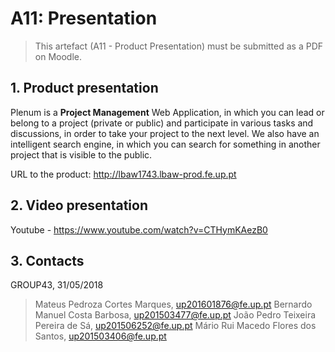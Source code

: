 # A11: Presentation

> This artefact (A11 - Product Presentation) must be submitted as a PDF on Moodle.

## 1. Product presentation

Plenum is a **Project Management** Web Application, in which you can lead or belong to a project (private or public) and participate in various tasks and discussions, in order to take your project to the next level.
We also have an intelligent search engine, in which you can search for something in another project that is visible to the public.

URL to the product: http://lbaw1743.lbaw-prod.fe.up.pt

## 2. Video presentation

Youtube - https://www.youtube.com/watch?v=CTHymKAezB0

## 3. Contacts

GROUP43, 31/05/2018

> Mateus Pedroza Cortes Marques, up201601876@fe.up.pt
> Bernardo Manuel Costa Barbosa, up201503477@fe.up.pt
> João Pedro Teixeira Pereira de Sá, up201506252@fe.up.pt
> Mário Rui Macedo Flores dos Santos, up201503406@fe.up.pt
